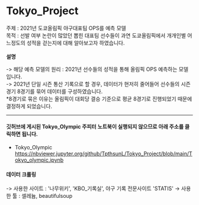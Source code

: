 # Tokyo_Project


주제 : 2021년 도쿄올림픽 야구대표팀 OPS를 예측 모델 <br>
목적 : 선발 여부 논란이 많았던 뽑힌 대표팀 선수들이 과연 도쿄올림픽에서 개개인별 어느정도의 성적을 걷는지에 대해 알아보고자 하였습니다.<br>
<br>
**설명**


-> 해당 예측 모델의 원리 : 2021년 선수들의 성적을 통해 올림픽 OPS 예측하는 모델입니다.  <br>
-> 2021년 단일 시즌 통산 기록으로 할 경우, 데이터가 현저히 줄어들어 선수들의 시즌 경기 8경기를 묶어 데이터를 구성하였습니다. <br>
  *8경기로 묶은 이유는 올림픽이 대회당 결승 기준으로 평균 8경기로 진행되었기 때문에 결정하게 되었습니다. 

---

#### 깃허브에 게시된 Tokyo_Olympic 주피터 노트북이 실행되지 않으므로 아래 주소를 클릭하면 됩니다. 
- Tokyo_Olympic 
https://nbviewer.jupyter.org/github/TpthsunL/Tokyo_Project/blob/main/Tokyo_olympic.ipynb

#### 데이터 크롤링
-> 사용한 사이트 : '나무위키', 'KBO_기록실', 야구 기록 전문사이트 'STATIS'
-> 사용한 툴 : 셀레늄, beautifulsoup


